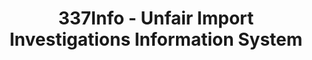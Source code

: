 ---
bigquery: https://console.cloud.google.com/bigquery?p=patents-public-data&d=usitc_investigations&page=dataset&project=sheets-management-319211
citation: US International Trade Commission 337Info Unfair Import Investigations Information
  System
contributors: US International Trade Comission
cost: None
description: US International Trade Commission 337Info Unfair Import Investigations
  Information System contains data on investigations done under Section 337. Section
  337 declares the infringement of certain statutory intellectual property rights
  and other forms of unfair competition in import trade to be unlawful practices.
  Most Section 337 investigations involve allegations of patent or registered trademark
  infringement.
documentation: FAQ and tutorial available on the site
last_edit: 04/05/2022, 11:22:26
location: https://pubapps2.usitc.gov/337external/
maintained_by: US International Trade Comission
schema_fields:
- actualEndDateEvidHear
- patentNumber
- investigationTermDate
- currentStatus
- finalIdOnViolationIssue
- markmanHearing
- ouiiParticipation
- invUnfairAct
- finalDetNoViolation
- finalDetViolation
- dateComplaintFiled
- teoReliefGranted
- aljAssigned
- teoIdIssueDate
- actualStartDateEvidHear
- respondent
- docketNo
- finalIdOnViolationDue
- cafcAppeals
- teoIdDueDate
- teoProceedingInvolved
- title
- dateCreated
- targetDate
- publication_number
- ouiiAttorney
- complainant
- id
- startDateMarkmanHearing
- internalRemand
- trademarkNumbers
- endDateMarkmanHearing
- lastUpdated
- reportingRequirements
- dateOfPublicationFrNotice
- investigationType
- investigationNo
- copyrightNumbers
- scheduledStartDateEvidHear
- htsNumbers
- issueDateOtherNonFinal
- scheduledEndDateEvidHear
- currentActiveALJ
- patentNumbers
- gcAttorney
shortname: unfair_import_investigations
tags:
- import
- legal
- trade
timeframe: 2008-2021 (prior to 2008 downloadable as a JSON file)
title: 337Info - Unfair Import Investigations Information System
uuid: 2721f5ec-e599-4890-9265-9706719fc71e
---